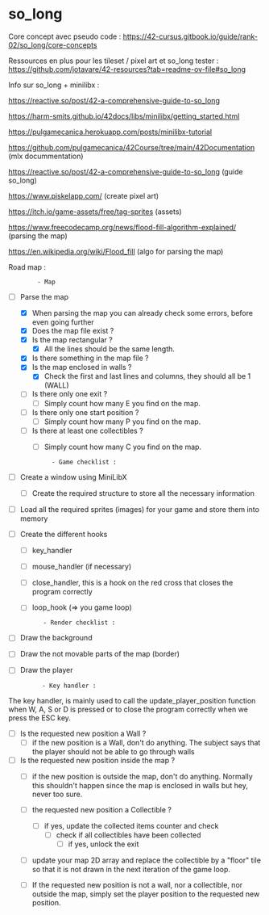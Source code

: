 # so_long 

Core concept avec pseudo code : 
https://42-cursus.gitbook.io/guide/rank-02/so_long/core-concepts

Ressources en plus pour les tileset / pixel art et so_long tester : 
https://github.com/jotavare/42-resources?tab=readme-ov-file#so_long

Info sur so_long + minilibx : 

https://reactive.so/post/42-a-comprehensive-guide-to-so_long

https://harm-smits.github.io/42docs/libs/minilibx/getting_started.html

https://pulgamecanica.herokuapp.com/posts/minilibx-tutorial

https://github.com/pulgamecanica/42Course/tree/main/42Documentation (mlx docummentation)

https://reactive.so/post/42-a-comprehensive-guide-to-so_long (guide so_long)

https://www.piskelapp.com/ (create pixel art)

https://itch.io/game-assets/free/tag-sprites (assets)

https://www.freecodecamp.org/news/flood-fill-algorithm-explained/ (parsing the map)

https://en.wikipedia.org/wiki/Flood_fill (algo for parsing the map)



Road map : 
            
            - Map
      
  - [ ] Parse the map
    - [x] When parsing the map you can already check some errors, before even going further
    - [x] Does the map file exist ?
    - [x] Is the map rectangular ?
      - [x] All the lines should be the same length.
    - [x] Is there something in the map file ?
    - [x] Is the map enclosed in walls ?
      - [x] Check the first and last lines and columns, they should all be 1 (WALL)
    - [ ] Is there only one exit ?
      - [ ] Simply count how many E you find on the map.
    - [ ] Is there only one start position ?
      - [ ] Simply count how many P you find on the map.
    - [ ] Is there at least one collectibles ?
      - [ ]  Simply count how many C you find on the map.

               - Game checklist :

   - [ ] Create a window using MiniLibX
      - [ ] Create the required structure to store all the necessary information

   - [ ] Load all the required sprites (images) for your game and store them into memory

   - [ ] Create the different hooks
      - [ ] key_handler
      - [ ] mouse_handler (if necessary)
      - [ ] close_handler, this is a hook on the red cross that closes the program correctly
      - [ ] loop_hook (=> you game loop)
        
               - Render checklist :
   - [ ] Draw the background
   - [ ] Draw the not movable parts of the map (border)
   - [ ] Draw the player

               - Key handler :
         
The key handler, is mainly used to call the update_player_position function when W, A, S or D is pressed or to close the program correctly when we press the ESC key.
   - [ ] Is the requested new position a Wall ?
        - [ ] if the new position is a Wall, don't do anything. The subject says that the player should not be able to go through walls
   - [ ] Is the requested new position inside the map ?
       - [ ] if the new position is outside the map, don't do anything. Normally this shouldn't happen since the map is enclosed in walls but hey, never too sure.
       - [ ] the requested new position a Collectible ?
          - [ ] if yes, update the collected items counter and check
             - [ ] check if all collectibles have been collected
                - [ ] if yes, unlock the exit
      - [ ] update your map 2D array and replace the collectible by a "floor" tile so that it is not drawn in the next iteration of the game loop.
      - [ ] If the requested new position is not a wall, nor a collectible, nor outside the map, simply set the player position to the requested new position.
   


